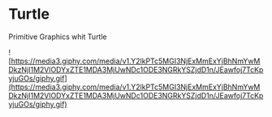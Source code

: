 # Turtle
Primitive Graphics whit Turtle

![https://media3.giphy.com/media/v1.Y2lkPTc5MGI3NjExMmExYjBhNmYwMDkzNjI1M2VlODYxZTE1MDA3MjUwNDc1ODE3NGRkYSZjdD1n/JEawfoj7TcKpyjuGOs/giphy.gif](https://media3.giphy.com/media/v1.Y2lkPTc5MGI3NjExMmExYjBhNmYwMDkzNjI1M2VlODYxZTE1MDA3MjUwNDc1ODE3NGRkYSZjdD1n/JEawfoj7TcKpyjuGOs/giphy.gif)
